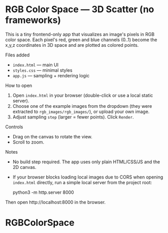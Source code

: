 # RGB Color Space — 3D Scatter (no frameworks)

This is a tiny frontend-only app that visualizes an image's pixels in RGB color space. Each pixel's red, green and blue channels (0..1) become the x,y,z coordinates in 3D space and are plotted as colored points.

Files added
- `index.html` — main UI
- `styles.css` — minimal styles
- `app.js` — sampling + rendering logic

How to open
1. Open `index.html` in your browser (double-click or use a local static server).
2. Choose one of the example images from the dropdown (they were extracted to `rgb_images/rgb_images/`), or upload your own image.
3. Adjust sampling `step` (larger = fewer points). Click `Render`.

Controls
- Drag on the canvas to rotate the view.
- Scroll to zoom.

Notes
- No build step required. The app uses only plain HTML/CSS/JS and the 2D canvas.
- If your browser blocks loading local images due to CORS when opening `index.html` directly, run a simple local server from the project root:

  python3 -m http.server 8000

Then open http://localhost:8000 in the browser.
# RGBColorSpace